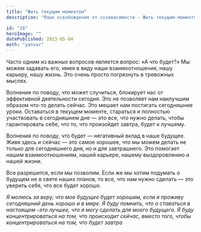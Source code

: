 ```yaml
---
title: "Жить текущим моментом"
description: "Язык освобождения от созависимости - Жить текущим моментом"

id: "28"
heroImage: ""
datePublished: 2023-05-04
moth: "yanvar"
---
```


Часто одним из важных вопросов является вопрос: «А что будет?» Мы можем
задавать его, имея в виду наши взаимоотношения, нашу карьеру, нашу жизнь. Это
очень просто погрязнуть в тревожных мыслях.

Волнение по поводу, что может случиться, блокирует нас от эффективной
деятельности сегодня. Это не позволяет нам наилучшим образом что-то делать
сейчас. Это мешает нам постигать сегодняшние уроки. Оставаться в текущем
моменте, стараться и полностью участвовать в сегодняшнем дне — это все, что
нужно делать, чтобы гарантировать себе, что то, что произойдет завтра, будет к
лучшему.

Волнения по поводу, что будет — негативный вклад в наше будущее. Живя здесь и
сейчас — это самое хорошее, что мы можем делать не только для сегодняшнего
дня, но и для завтрашнего. Это помогает нашим взаимоотношениям, нашей карьере,
нашему выздоровлению и нашей жизни.

Все разрешится, если мы позволим. Если же мы хотим подумать о будущем не в
свете наших планов, то все, что нам нужно сделать — это уверить себя, что все
будет хорошо.

_Я_ _молюсь_ _за_ _веру,_ _что_ _мое_ _будущее_ _будет_ _хорошим,_ _если_ _я_
_проживу_ _сегодняшний_ _день_ _хорошо_ _и_ _в_ _мире._ _Я_ _буду_ _помнить,_
_что_ _о_ _ставаться_ _в_ _настоящем_ _-это_ _лучшее,_ _что_ _я_ _могу_
_сделать_ _для_ _моего_ _будущего._ _Я_ _буду_ _концентрироваться_ _на_ _том,_
_что_ _происходит_ _сейчас,_ _вместо_ _того,_ _чтобы_ _концентрироваться_ _на_
_том,_ _что_ _будет_ _завтра_
